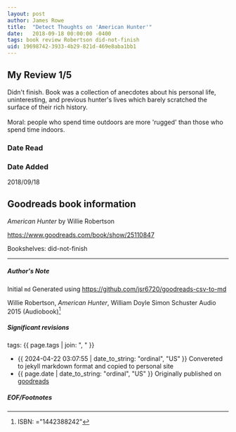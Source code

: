 ```yaml
---
layout: post
author: James Rowe
title:  "Detect Thoughts on 'American Hunter'"
date:   2018-09-18 00:00:00 -0400
tags: book review Robertson did-not-finish
uid: 19698742-3933-4b29-821d-469e8aba1bb1
---
```


<!-- highly dependent on how you personally use jekyll templates, and how you want this to show up -->
<!-- escape any jekyll keys with double brackets -->

## My Review 1/5

Didn't finish. Book was a collection of anecdotes about his personal life, uninteresting, and previous hunter's lives which barely scratched the surface of their rich history.<br/><br/>Moral: people who spend time outdoors are more 'rugged' than those who spend time indoors.

### Date Read


### Date Added
2018/09/18

## Goodreads book information

*American Hunter* by Willie Robertson

https://www.goodreads.com/book/show/25110847

Bookshelves: did-not-finish

---

##### Author's Note

Initial `md` Generated using https://github.com/jsr6720/goodreads-csv-to-md

Willie Robertson, *American Hunter*, William  Doyle Simon  Schuster Audio 2015 (Audiobook)[^1]

##### Significant revisions

tags: {{ page.tags | join: ", " }} <!-- todo move this somewhere -->

- {{ 2024-04-22 03:07:55 | date_to_string: "ordinal", "US" }} Convereted to jekyll markdown format and copied to personal site
- {{ page.date | date_to_string: "ordinal", "US" }} Originally published on [goodreads](https://www.goodreads.com)

##### EOF/Footnotes

[^1]: ISBN: ="1442388242"